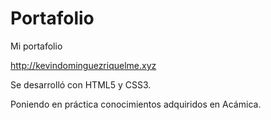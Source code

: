 # Portafolio
Mi portafolio

http://kevindominguezriquelme.xyz

Se desarrolló con HTML5 y CSS3.

Poniendo en práctica conocimientos adquiridos en Acámica.

